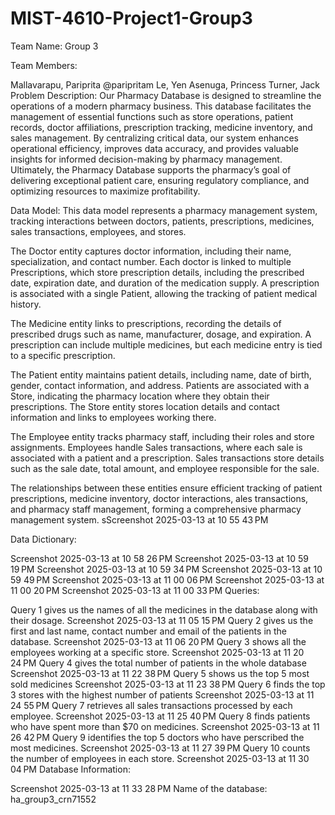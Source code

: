 # MIST-4610-Project1-Group3


Team Name: Group 3

Team Members:

Mallavarapu, Pariprita @paripritam
Le, Yen
Asenuga, Princess
Turner, Jack
Problem Description: Our Pharmacy Database is designed to streamline the operations of a modern pharmacy business. This database facilitates the management of essential functions such as store operations, patient records, doctor affiliations, prescription tracking, medicine inventory, and sales management. By centralizing critical data, our system enhances operational efficiency, improves data accuracy, and provides valuable insights for informed decision-making by pharmacy management. Ultimately, the Pharmacy Database supports the pharmacy’s goal of delivering exceptional patient care, ensuring regulatory compliance, and optimizing resources to maximize profitability.

Data Model: This data model represents a pharmacy management system, tracking interactions between doctors, patients, prescriptions, medicines, sales transactions, employees, and stores.

The Doctor entity captures doctor information, including their name, specialization, and contact number. Each doctor is linked to multiple Prescriptions, which store prescription details, including the prescribed date, expiration date, and duration of the medication supply. A prescription is associated with a single Patient, allowing the tracking of patient medical history.

The Medicine entity links to prescriptions, recording the details of prescribed drugs such as name, manufacturer, dosage, and expiration. A prescription can include multiple medicines, but each medicine entry is tied to a specific prescription.

The Patient entity maintains patient details, including name, date of birth, gender, contact information, and address. Patients are associated with a Store, indicating the pharmacy location where they obtain their prescriptions. The Store entity stores location details and contact information and links to employees working there.

The Employee entity tracks pharmacy staff, including their roles and store assignments. Employees handle Sales transactions, where each sale is associated with a patient and a prescription. Sales transactions store details such as the sale date, total amount, and employee responsible for the sale.

The relationships between these entities ensure efficient tracking of patient prescriptions, medicine inventory, doctor interactions, ales transactions, and pharmacy staff management, forming a comprehensive pharmacy management system. sScreenshot 2025-03-13 at 10 55 43 PM

Data Dictionary:

Screenshot 2025-03-13 at 10 58 26 PM Screenshot 2025-03-13 at 10 59 19 PM Screenshot 2025-03-13 at 10 59 34 PM Screenshot 2025-03-13 at 10 59 49 PM Screenshot 2025-03-13 at 11 00 06 PM Screenshot 2025-03-13 at 11 00 20 PM Screenshot 2025-03-13 at 11 00 33 PM
Queries:

Query 1 gives us the names of all the medicines in the database along with their dosage.
Screenshot 2025-03-13 at 11 05 15 PM
Query 2 gives us the first and last name, contact number and email of the patients in the database.
Screenshot 2025-03-13 at 11 06 20 PM
Query 3 shows all the employees working at a specific store.
Screenshot 2025-03-13 at 11 20 24 PM
Query 4 gives the total number of patients in the whole database
Screenshot 2025-03-13 at 11 22 38 PM
Query 5 shows us the top 5 most sold medicines
Screenshot 2025-03-13 at 11 23 38 PM
Query 6 finds the top 3 stores with the highest number of patients
Screenshot 2025-03-13 at 11 24 55 PM
Query 7 retrieves all sales transactions processed by each employee.
Screenshot 2025-03-13 at 11 25 40 PM
Query 8 finds patients who have spent more than $70 on medicines.
Screenshot 2025-03-13 at 11 26 42 PM
Query 9 identifies the top 5 doctors who have perscribed the most medicines.
Screenshot 2025-03-13 at 11 27 39 PM
Query 10 counts the number of employees in each store.
Screenshot 2025-03-13 at 11 30 04 PM
Database Information:

Screenshot 2025-03-13 at 11 33 28 PM
Name of the database: ha_group3_crn71552

